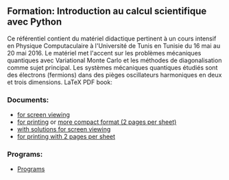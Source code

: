 
## Formation: Introduction au calcul scientifique avec Python
Ce référentiel contient du matériel didactique pertinent à un cours intensif en Physique Computaculaire à l'Université de Tunis en Tunisie du 16 mai au 20 mai 2016. Le matériel met l'accent sur les problèmes mécaniques quantiques avec Variational Monte Carlo et les méthodes de diagonalisation comme sujet principal. Les systèmes mécaniques quantiques étudiés sont des électrons (fermions) dans des pièges oscillateurs harmoniques en deux et trois dimensions.
LaTeX PDF book:

### Documents:
-   [for screen viewing](../pub/book/pdf/fem-book-4screen.pdf)
-   [for printing](../pub/book/pdf/fem-book-4print.pdf) or [more compact
    format (2 pages per sheet)](../pub/book/pdf/fem-book-4print-2up.pdf)
-   [with solutions for screen
    viewing](../pub/book/pdf/fem-book-4screen-sol.pdf)
-   [for printing with 2 pages per
    sheet](../pub/book/pdf/fdm-book-4print-2up.pdf)


### Programs:
-   [Programs](doc/programs/image.pdf)
